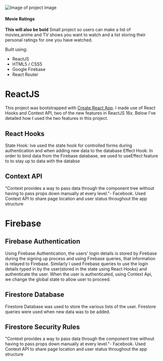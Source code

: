 ![Image of project image](https://s3.amazonaws.com/poly-screenshots.angel.co/Project/8f/1016586/290e88cce630907000c22eed24ac7626-original.png)
#### Movie Ratings
__This will also be bold__
Small project so users can make a list of movies,anime and TV shows you want to watch and a list storing their personal ratings for one you have watched.

Built using:
* ReactJS
* HTML5 / CSS5
* Google Firebase
* React Router

# ReactJS
  This project was bootstrapped with [Create React App](https://github.com/facebook/create-react-app). I made use of React Hooks and Context API, two of the new features in ReactJS 16x. Below I've detailed how I used the two features in this project.
## React Hooks
  State Hook:
  Ive used the state hook for controlled forms during authentication and when adding new data to the database
  Effect Hook:
  In order to bind data from the Firebase database, we used to useEffect feature to  to stay up to data with the databse
## Context API
  "Context provides a way to pass data through the component tree without having to pass props down manually at every level."- Facebook.
  Used Context API to share page location and user status throughout the app structure

# Firebase
## Firebase Authentication
  Using Firebase Authentication, the users' login details is stored by Firebase during the signing up process and using Firebase queries, that information is relayed to Firebase. Similarly I used Firebase queries to use the login details typed in by the user(stored in the state using React Hooks) and authenticate the user. When the user is authenticated, using Context Api, we change the global state to allow user to proceed.
 
## Firestore Database
  Firestore Database was used to store the various lists of the user. Firestore queries were used when new data was to be added. 
  
## Firestore Security Rules
"Context provides a way to pass data through the component tree without having to pass props down manually at every level."- Facebook.
Used Context API to share page location and user status throughout the app structure

